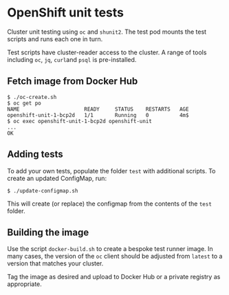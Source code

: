 # OpenShift unit tests

Cluster unit testing using `oc` and `shunit2`. The test pod mounts the test scripts and runs each one in turn.

Test scripts have cluster-reader access to the cluster. A range of tools including `oc`, `jq`, `curl`and `psql` is pre-installed.

## Fetch image from Docker Hub
```
$ ./oc-create.sh
$ oc get po
NAME                     READY     STATUS    RESTARTS   AGE
openshift-unit-1-bcp2d   1/1       Running   0          4m$ 
$ oc exec openshift-unit-1-bcp2d openshift-unit
...
OK
```

## Adding tests
To add your own tests, populate the folder `test` with additional scripts. To create an updated ConfigMap, run:
```
$ ./update-configmap.sh
```
This will create (or replace) the configmap from the contents of the `test` folder.

## Building the image
Use the script `docker-build.sh` to create a bespoke test runner image. In many cases, the version of the `oc` client should be adjusted from `latest` to a version that matches your cluster.

Tag the image as desired and upload to Docker Hub or a private registry as appropriate.
